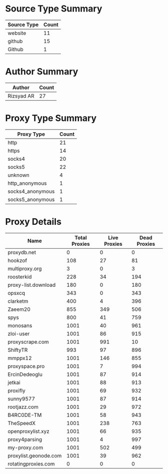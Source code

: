 # Source Type Summary

| Source Type | Count |
|-------------|-------|
| website | 11 |
| github | 15 |
| Github | 1 |


# Author Summary

| Author | Count |
|--------|-------|
| Rizsyad AR | 27 |


# Proxy Type Summary

| Proxy Type | Count |
|------------|-------|
| http | 21 |
| https | 14 |
| socks4 | 20 |
| socks5 | 22 |
| unknown | 4 |
| http_anonymous | 1 |
| socks4_anonymous | 1 |
| socks5_anonymous | 1 |


# Proxy Details

| Name | Total Proxies | Live Proxies | Dead Proxies |
|------|---------------|--------------|---------------|
| proxydb.net | 0 | 0 | 0 |
| hookzof | 108 | 27 | 81 |
| multiproxy.org | 3 | 0 | 3 |
| roosterkid | 228 | 34 | 194 |
| proxy-list.download | 180 | 0 | 180 |
| opsxcq | 343 | 0 | 343 |
| clarketm | 400 | 4 | 396 |
| Zaeem20 | 855 | 349 | 506 |
| spys | 800 | 41 | 759 |
| monosans | 1001 | 40 | 961 |
| zloi-user | 1001 | 86 | 915 |
| proxyscrape.com | 1001 | 991 | 10 |
| ShiftyTR | 993 | 97 | 896 |
| mmppx12 | 1001 | 146 | 855 |
| proxyspace.pro | 1001 | 7 | 994 |
| ErcinDedeoglu | 1001 | 87 | 914 |
| jetkai | 1001 | 88 | 913 |
| proxifly | 1001 | 69 | 932 |
| sunny9577 | 1001 | 87 | 914 |
| rootjazz.com | 1001 | 29 | 972 |
| B4RC0DE-TM | 1001 | 58 | 943 |
| TheSpeedX | 1001 | 238 | 763 |
| openproxylist.xyz | 1001 | 66 | 935 |
| proxy4parsing | 1001 | 4 | 997 |
| my-proxy.com | 1001 | 502 | 499 |
| proxylist.geonode.com | 1001 | 39 | 962 |
| rotatingproxies.com | 0 | 0 | 0 |
